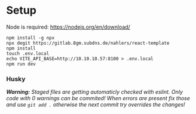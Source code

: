 # Setup

Node is required: https://nodejs.org/en/download/
```
npm install -g npx
npx degit https://gitlab.8gm.subdns.de/nahlers/react-template
npm install
touch .env.local
echo VITE_API_BASE=http://10.10.10.57:8100 > .env.local
npm run dev
```

### Husky
_**Warning:**
Staged files are getting automaticly checked with eslint. Only code with 0 warnings can be commited! When errors are present fix those and use `git add .` otherwise the next commit try overrides the changes!_